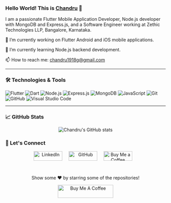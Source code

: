 <!--
**chandru19g/chandru19g** is a ✨ _special_ ✨ repository because its `README.md` (this file) appears on your GitHub profile.

Here are some ideas to get you started:

- 🔭 I’m currently working on ...
- 🌱 I’m currently learning ...
- 👯 I’m looking to collaborate on ...
- 🤔 I’m looking for help with ...
- 💬 Ask me about ...
- 📫 How to reach me: ...
- 😄 Pronouns: ...
- ⚡ Fun fact: ...


---

### 🚀 Projects

- **[QR Code Generator](https://github.com/chandru19g/qr-code-generator):** A dynamic QR code generator with customizable options.
- **[Portfolio Website](https://github.com/chandru19g/portfolio-website):** My personal portfolio showcasing my skills and projects.
- **[Chat Application](https://github.com/chandru19g/chat-application):** A real-time chat application built with Flutter and Node.js.

---

### 📚 Blog Posts

- **[Getting Started with Flutter](https://chandruportfolio.netlify.app/blog/getting-started-with-flutter):** A beginner's guide to Flutter development.
- **[Building REST APIs with Node.js and Express](https://chandruportfolio.netlify.app/blog/building-rest-apis-with-nodejs):** Step-by-step tutorial on creating RESTful APIs.
- **[Understanding State Management in Flutter](https://chandruportfolio.netlify.app/blog/understanding-state-management-in-flutter):** A deep dive into state management techniques in Flutter.

---

-->

### Hello World! This is [Chandru](https://chandruportfolio.netlify.app/) 👋 

I am a passionate Flutter Mobile Application Developer, Node.js developer with MongoDB and Express.js, and a Software Engineer working at Zethic Technologies LLP, Bangalore, Karnataka.

🔭 I’m currently working on Flutter Android and iOS mobile applications.

🌱 I’m currently learning Node.js backend development.

📫 How to reach me: chandru1918g@gmail.com

---

### 🛠️ Technologies & Tools

![Flutter](https://img.shields.io/badge/Flutter-02569B?style=for-the-badge&logo=flutter&logoColor=white)
![Dart](https://img.shields.io/badge/Dart-0175C2?style=for-the-badge&logo=dart&logoColor=white)
![Node.js](https://img.shields.io/badge/Node.js-339933?style=for-the-badge&logo=nodedotjs&logoColor=white)
![Express.js](https://img.shields.io/badge/Express.js-000000?style=for-the-badge&logo=express&logoColor=white)
![MongoDB](https://img.shields.io/badge/MongoDB-4EA94B?style=for-the-badge&logo=mongodb&logoColor=white)
![JavaScript](https://img.shields.io/badge/JavaScript-F7DF1E?style=for-the-badge&logo=javascript&logoColor=black)
![Git](https://img.shields.io/badge/Git-F05032?style=for-the-badge&logo=git&logoColor=white)
![GitHub](https://img.shields.io/badge/GitHub-181717?style=for-the-badge&logo=github&logoColor=white)
![Visual Studio Code](https://img.shields.io/badge/VS%20Code-007ACC?style=for-the-badge&logo=visual%20studio%20code&logoColor=white)

---

### 📈 GitHub Stats

<p align="center">
  <img src="https://github-readme-stats.vercel.app/api?username=chandru19g&show_icons=true&theme=radical" alt="Chandru's GitHub stats" />
</p>

### 💬 Let's Connect

<p align="center">
  <a href="https://www.linkedin.com/in/chandru-g-156a831b1/" style="text-decoration: none;">
    <img align="center" alt="LinkedIn" width="90px" height="30px" src="https://img.shields.io/badge/linkedin-%230077B5.svg?style=for-the-badge&logo=linkedin&logoColor=white" />
  </a>&nbsp;&nbsp;&nbsp;

  <a href="https://github.com/chandru19g" style="text-decoration: none;">
    <img align="center" alt="GitHub" width="90px" height="30px" src="https://img.shields.io/badge/github-%23181717.svg?style=for-the-badge&logo=github&logoColor=white" />
  </a> &nbsp;&nbsp;&nbsp;

  <a href="https://www.buymeacoffee.com/chandru19g" style="text-decoration: none;">
    <img align="center" alt="Buy Me a Coffee" width="90px" height="30px" src="https://img.shields.io/badge/buy%20me%20a%20coffee-%23FFDD00.svg?style=for-the-badge&logo=buy-me-a-coffee&logoColor=black" />
  </a> &nbsp;&nbsp;&nbsp;
</p>

<br>

<p align="center">Show some ❤️ by starring some of the repositories!</p>
<p align="center">
  <a href="https://www.buymeacoffee.com/chandru19g" target="_blank">
    <img src="https://cdn.buymeacoffee.com/buttons/default-orange.png" alt="Buy Me A Coffee" height="41" width="174">
  </a>
</p>

